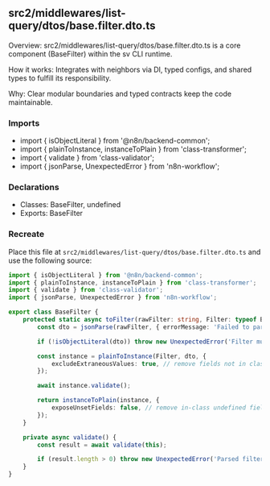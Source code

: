 ## src2/middlewares/list-query/dtos/base.filter.dto.ts

Overview: src2/middlewares/list-query/dtos/base.filter.dto.ts is a core component (BaseFilter) within the sv CLI runtime.

How it works: Integrates with neighbors via DI, typed configs, and shared types to fulfill its responsibility.

Why: Clear modular boundaries and typed contracts keep the code maintainable.

### Imports

- import { isObjectLiteral } from '@n8n/backend-common';
- import { plainToInstance, instanceToPlain } from 'class-transformer';
- import { validate } from 'class-validator';
- import { jsonParse, UnexpectedError } from 'n8n-workflow';

### Declarations

- Classes: BaseFilter, undefined
- Exports: BaseFilter

### Recreate

Place this file at `src2/middlewares/list-query/dtos/base.filter.dto.ts` and use the following source:

```ts
import { isObjectLiteral } from '@n8n/backend-common';
import { plainToInstance, instanceToPlain } from 'class-transformer';
import { validate } from 'class-validator';
import { jsonParse, UnexpectedError } from 'n8n-workflow';

export class BaseFilter {
	protected static async toFilter(rawFilter: string, Filter: typeof BaseFilter) {
		const dto = jsonParse(rawFilter, { errorMessage: 'Failed to parse filter JSON' });

		if (!isObjectLiteral(dto)) throw new UnexpectedError('Filter must be an object literal');

		const instance = plainToInstance(Filter, dto, {
			excludeExtraneousValues: true, // remove fields not in class
		});

		await instance.validate();

		return instanceToPlain(instance, {
			exposeUnsetFields: false, // remove in-class undefined fields
		});
	}

	private async validate() {
		const result = await validate(this);

		if (result.length > 0) throw new UnexpectedError('Parsed filter does not fit the schema');
	}
}

```
